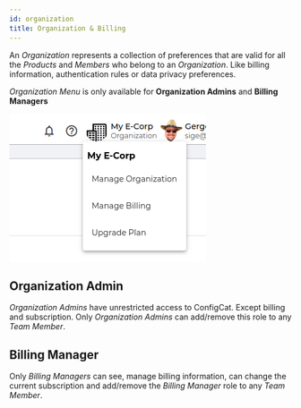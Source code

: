 ```yaml
---
id: organization
title: Organization & Billing
---
```

An *Organization* represents a collection of preferences that are valid for all the *Products* and *Members* who belong to
an *Organization*. Like billing information, authentication rules or data privacy preferences.

*Organization Menu* is only available for **Organization Admins** and **Billing Managers**

![Organization-menu](assets/organization-menu.png)

## Organization Admin
*Organization Admins* have unrestricted access to ConfigCat. Except billing and subscription. Only *Organization Admins* can
add/remove this role to any *Team Member*.

## Billing Manager
Only *Billing Managers* can see, manage billing information, can change the current subscription and add/remove 
the *Billing Manager* role to any *Team Member*.